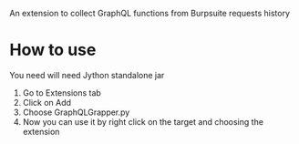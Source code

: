 An extension to collect GraphQL functions from Burpsuite requests history 

# How to use 
You need will need Jython standalone jar 

1. Go to Extensions tab
2. Click on Add
3. Choose GraphQLGrapper.py
4. Now you can use it by right click on the target and choosing the extension
